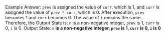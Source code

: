 Example Answer:
`prev` is assigned the value of `curr`, which is 1, and `curr` is assigned the value of `prev * curr`, which is 0. After execution, `prev` becomes 1 and `curr` becomes 0. The value of `i` remains the same. Therefore, the Output State is: `n` is a non-negative integer, `prev` is 1, `curr` is 0, `i` is 0.
Output State: **`n` is a non-negative integer, `prev` is 1, `curr` is 0, `i` is 0**